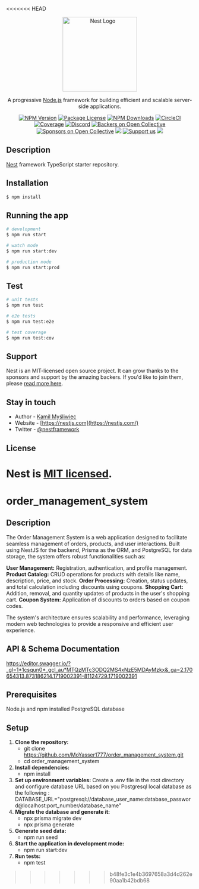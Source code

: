 <<<<<<< HEAD
<p align="center">
  <a href="http://nestjs.com/" target="blank"><img src="https://nestjs.com/img/logo-small.svg" width="200" alt="Nest Logo" /></a>
</p>

[circleci-image]: https://img.shields.io/circleci/build/github/nestjs/nest/master?token=abc123def456
[circleci-url]: https://circleci.com/gh/nestjs/nest

  <p align="center">A progressive <a href="http://nodejs.org" target="_blank">Node.js</a> framework for building efficient and scalable server-side applications.</p>
    <p align="center">
<a href="https://www.npmjs.com/~nestjscore" target="_blank"><img src="https://img.shields.io/npm/v/@nestjs/core.svg" alt="NPM Version" /></a>
<a href="https://www.npmjs.com/~nestjscore" target="_blank"><img src="https://img.shields.io/npm/l/@nestjs/core.svg" alt="Package License" /></a>
<a href="https://www.npmjs.com/~nestjscore" target="_blank"><img src="https://img.shields.io/npm/dm/@nestjs/common.svg" alt="NPM Downloads" /></a>
<a href="https://circleci.com/gh/nestjs/nest" target="_blank"><img src="https://img.shields.io/circleci/build/github/nestjs/nest/master" alt="CircleCI" /></a>
<a href="https://coveralls.io/github/nestjs/nest?branch=master" target="_blank"><img src="https://coveralls.io/repos/github/nestjs/nest/badge.svg?branch=master#9" alt="Coverage" /></a>
<a href="https://discord.gg/G7Qnnhy" target="_blank"><img src="https://img.shields.io/badge/discord-online-brightgreen.svg" alt="Discord"/></a>
<a href="https://opencollective.com/nest#backer" target="_blank"><img src="https://opencollective.com/nest/backers/badge.svg" alt="Backers on Open Collective" /></a>
<a href="https://opencollective.com/nest#sponsor" target="_blank"><img src="https://opencollective.com/nest/sponsors/badge.svg" alt="Sponsors on Open Collective" /></a>
  <a href="https://paypal.me/kamilmysliwiec" target="_blank"><img src="https://img.shields.io/badge/Donate-PayPal-ff3f59.svg"/></a>
    <a href="https://opencollective.com/nest#sponsor"  target="_blank"><img src="https://img.shields.io/badge/Support%20us-Open%20Collective-41B883.svg" alt="Support us"></a>
  <a href="https://twitter.com/nestframework" target="_blank"><img src="https://img.shields.io/twitter/follow/nestframework.svg?style=social&label=Follow"></a>
</p>
  <!--[![Backers on Open Collective](https://opencollective.com/nest/backers/badge.svg)](https://opencollective.com/nest#backer)
  [![Sponsors on Open Collective](https://opencollective.com/nest/sponsors/badge.svg)](https://opencollective.com/nest#sponsor)-->

## Description

[Nest](https://github.com/nestjs/nest) framework TypeScript starter repository.

## Installation

```bash
$ npm install
```

## Running the app

```bash
# development
$ npm run start

# watch mode
$ npm run start:dev

# production mode
$ npm run start:prod
```

## Test

```bash
# unit tests
$ npm run test

# e2e tests
$ npm run test:e2e

# test coverage
$ npm run test:cov
```

## Support

Nest is an MIT-licensed open source project. It can grow thanks to the sponsors and support by the amazing backers. If you'd like to join them, please [read more here](https://docs.nestjs.com/support).

## Stay in touch

- Author - [Kamil Myśliwiec](https://kamilmysliwiec.com)
- Website - [https://nestjs.com](https://nestjs.com/)
- Twitter - [@nestframework](https://twitter.com/nestframework)

## License

Nest is [MIT licensed](LICENSE).
=======
# order_management_system

## Description
The Order Management System is a web application designed to facilitate seamless management of orders, products, and user interactions. Built using NestJS for the backend, Prisma as the ORM, and PostgreSQL for data storage, the system offers robust functionalities such as:

**User Management:** Registration, authentication, and profile management.
**Product Catalog:** CRUD operations for products with details like name, description, price, and stock.
**Order Processing:** Creation, status updates, and total calculation including discounts using coupons.
**Shopping Cart:** Addition, removal, and quantity updates of products in the user's shopping cart.
**Coupon System:** Application of discounts to orders based on coupon codes.

The system's architecture ensures scalability and performance, leveraging modern web technologies to provide a responsive and efficient user experience.

## API & Schema Documentation
https://editor.swagger.io/?_gl=1*1csqun0*_gcl_au*MTQzMTc3ODQ2MS4xNzE5MDAyMzkx&_ga=2.170654313.873186214.1719002391-81124729.1719002391

## Prerequisites
Node.js and npm installed
PostgreSQL database

## Setup
1. **Clone the repository:**
   - git clone https://github.com/MoYasser1777/order_management_system.git
   - cd order_management_system
2. **Install dependencies:**
   - npm install
3. **Set up environment variables:**
Create a .env file in the root directory and configure database URL based on you Postgresql local database as the following :
DATABASE_URL="postgresql://database_user_name:database_password@localhost:port_number/database_name"
4. **Migrate the database and generate it:**
   - npx prisma migrate dev
   - npx prisma generate
5. **Generate seed data:**
   - npm run seed
6. **Start the application in development mode:**
   - npm run start:dev
7. **Run tests:**
   - npm test
>>>>>>> b48fe3c1e4b3697658a3d4d262e90aa1b42bdb68
